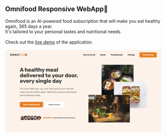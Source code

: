 ## Omnifood Responsive WebApp🍴

Omnifood is an AI-powered food subscription that will make you eat healthy again, 365 days a year.<br/>
It's tailored to your personal tastes and nutritional needs.<br/>
<br/>
Check out the [live demo](https://bahareh-bahrami.github.io/Omnifood/) of the application.<br/>
<br/>
![ScreenShot](img/Screenshot.png)
